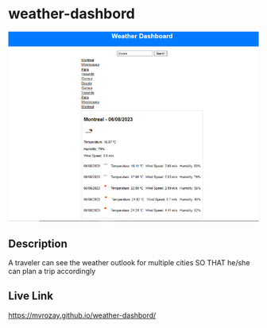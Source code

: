# weather-dashbord

![screenshot](weather.png)

## Description

A traveler can see the weather outlook for multiple cities
SO THAT he/she can plan a trip accordingly

## Live Link

https://mvrozay.github.io/weather-dashbord/
